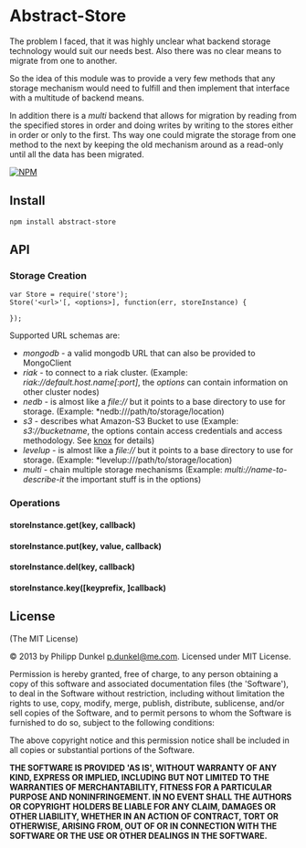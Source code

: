 # Abstract-Store

The problem I faced, that it was highly unclear what backend storage technology would suit our needs best. Also there was no clear means to migrate from one to another.

So the idea of this module was to provide a very few methods that any storage mechanism would need to fulfill and then implement that interface with a multitude of backend means.

In addition there is a *multi* backend that allows for migration by reading from the specified stores in order and doing writes by writing to the stores either in order or only to the first. Ths way one could migrate the storage from one method to the next by keeping the old mechanism around as a read-only until all the data has been migrated.

[![NPM](https://nodei.co/npm/abstract-store.png)](https://nodei.co/npm/abstract-store/)

## Install

    npm install abstract-store

## API

### Storage Creation

    var Store = require('store');
    Store('<url>'[, <options>], function(err, storeInstance) {

    });

Supported URL schemas are:

 * *mongodb* - a valid mongodb URL that can also be provided to MongoClient
 * *riak* - to connect to a riak cluster. (Example: *riak://default.host.name[:port]*, the *options* can contain information on other cluster nodes)
 * *nedb* - is almost like a *file://* but it points to a base directory to use for storage. (Example: *nedb:///path/to/storage/location)
 * *s3* - describes what Amazon-S3 Bucket to use (Example: *s3://bucketname*, the options contain access credentials and access methodology. See [knox](http://npmjs.org/package/knox) for details)
 * *levelup* - is almost like a *file://* but it points to a base directory to use for storage. (Example: *levelup:///path/to/storage/location)
 * *multi* - chain multiple storage mechanisms (Example: *multi://name-to-describe-it* the important stuff is in the options)

### Operations

#### storeInstance.get(key, callback)
#### storeInstance.put(key, value, callback)
#### storeInstance.del(key, callback)
#### storeInstance.key([keyprefix, ]callback)

## License

(The MIT License)

© 2013 by Philipp Dunkel <p.dunkel@me.com>. Licensed under MIT License.

Permission is hereby granted, free of charge, to any person obtaining
a copy of this software and associated documentation files (the
'Software'), to deal in the Software without restriction, including
without limitation the rights to use, copy, modify, merge, publish,
distribute, sublicense, and/or sell copies of the Software, and to
permit persons to whom the Software is furnished to do so, subject to
the following conditions:

The above copyright notice and this permission notice shall be
included in all copies or substantial portions of the Software.

**THE SOFTWARE IS PROVIDED 'AS IS', WITHOUT WARRANTY OF ANY KIND,
EXPRESS OR IMPLIED, INCLUDING BUT NOT LIMITED TO THE WARRANTIES OF
MERCHANTABILITY, FITNESS FOR A PARTICULAR PURPOSE AND NONINFRINGEMENT.
IN NO EVENT SHALL THE AUTHORS OR COPYRIGHT HOLDERS BE LIABLE FOR ANY
CLAIM, DAMAGES OR OTHER LIABILITY, WHETHER IN AN ACTION OF CONTRACT,
TORT OR OTHERWISE, ARISING FROM, OUT OF OR IN CONNECTION WITH THE
SOFTWARE OR THE USE OR OTHER DEALINGS IN THE SOFTWARE.**
